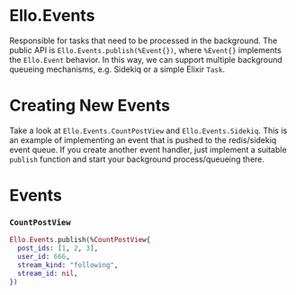 # Ello.Events

Responsible for tasks that need to be processed in the background.  The public
API is `Ello.Events.publish(%Event{})`, where `%Event{}` implements the
`Ello.Event` behavior.  In this way, we can support multiple background queueing
mechanisms, e.g. Sidekiq or a simple Elixir `Task`.

# Creating New Events

Take a look at `Ello.Events.CountPostView` and `Ello.Events.Sidekiq`.  This is
an example of implementing an event that is pushed to the redis/sidekiq event
queue.  If you create another event handler, just implement a suitable `publish`
function and start your background process/queueing there.

# Events

### `CountPostView`

```elixir
Ello.Events.publish(%CountPostView{
  post_ids: [1, 2, 3],
  user_id: 666,
  stream_kind: "following",
  stream_id: nil,
})
```
